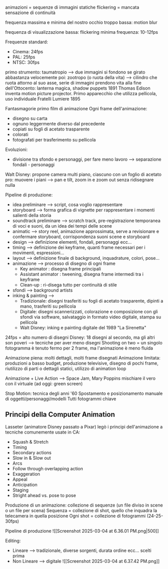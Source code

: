 animazioni = sequenze di immagini statiche
flickering = mancata sensazione di continuità

frequenza massima e minima del nostro occhio
troppo bassa: motion blur

frequenza di visualizzazione bassa: flickering
minima frequenza: 10-12fps

Frequenze standard:
- Cinema: 24fps
- PAL: 25fps
- NTSC: 30fps

primo strumento: taumatropio --> due immagini si fondono se girato abbastanza velocemente
poi: zootropo (o ruota della vita) --> cilindro che ruota attorno al suo asse, serie di immagini prendono vita
alla fine dell'Ottocento: lanterna magica, shadow puppets
1891 Thomas Edison inventa motion picture projector. Primo apparecchio che utilizza pellicola, uso individuale
Fratelli Lumiere 1895

Fantasmagorie primo film di animazione
Ogni frame dell'animazione:
- disegno su carta
- ognuno leggermente diverso dal precedente
- copiati su fogli di acetato trasparente
- colorati
- fotografati per trasferimento su pellicola

Evoluzioni:
- divisione tra sfondo e personaggi, per fare meno lavoro --> separazione fondali - personaggi

Walt Disney: propone camera multi piano, ciascuno con un foglio di acetato
pro: muovere i piani --> pan e tilt, zoom in e zoom out senza ridisegnare nulla

Pipeline di produzione:
- idea preliminare --> script, cosa voglio rappresentare
- storyboard --> forma grafica di vignette per rappresentare i momenti salienti della storia
- soundtrack preliminare --> scratch track, pre-registrazione temporanea di voci e suoni, da un idea dei tempi delle scene
- animatic --> story reel, animazione approssimata, serve a revisionare e confermare storyboard, corrispondenza suoni scene e storyboard
- design --> definizione elementi, fondali, personaggi ecc...
- timing --> definizione dei keyframe, quanti frame necessari per i movimenti, espressioni...
- layout --> definizione finale di background, inquadrature, colori, pose...
- animazione --> processo di disegno di ogni frame
	- Key animator : disegna frame principali
	- Assistant animator : tweening, disegna frame intermedi tra i keyframe
	- Clean-up : ri-disega tutto per continuità di stile
- sfondi --> background artists
- inking & painting --> 
	- Tradizionale: disegni trasferiti su fogli di acetato trasparente, dipinti a mano, trasferiti su pellicola
	- Digitale: disegni scannerizzati, colorazione e composizione con gli sfondi via software, salvataggio in formato video digitale, stampa su pellicola
	- Walt Disney: inking e painting digitale del 1989 "La Sirenetta"


24fps = alto numero di disegni
Disney: 18 disegni al secondo, ma gli altri son poveri --> tecniche per aver meno disegni
Shooting on two = un singolo fotogramma è tenuto fermo per 2 frame, ma l'animazione è meno fluida

Animazione piena: molti dettagli, molti frame disegnati
Animazione limitata: produzioni a basso budget, produzione televisive, disegno di pochi frame, riutilizzo di parti o dettagli statici, utilizzo di animation loop

Animazione + Live Action --> Space Jam, Mary Poppins
mischiare il vero con il virtuale (ad oggi: green screen)


Stop Motion: tecnica degli anni '60
Spostamento e posizionamento manuale di oggetti/personaggi/modelli
Tutti fotogrammi chiave

## Principi della Computer Animation
Lasseter (animatore Disney passato a Pixar) legò i principi dell'animazione a tecniche comunemente usate in CA:
- Squash & Stretch
- Timing
- Secondary actions
- Slow in & Slow out
- Arcs
- Follow through overlapping action 
- Exaggeration 
- Appeal 
- Anticipation
- Staging
- Stright ahead vs. pose to pose


Produzione di un animazione: collezione di sequenze (un file diviso in scene o un file per scena)
Sequenza = collezione di shot, quello che inquadra la telecamera in quella posizione
Ogni shot = collezione di fotogrammi (24-25-30fps)

Pipeline di produzione
![[Screenshot 2025-03-04 at 6.36.01 PM.png|500]]

Editing:
- Lineare --> tradizionale, diverse sorgenti, durata ordine ecc... scelti prima
- Non Lineare --> digitale
![[Screenshot 2025-03-04 at 6.37.42 PM.png]]
